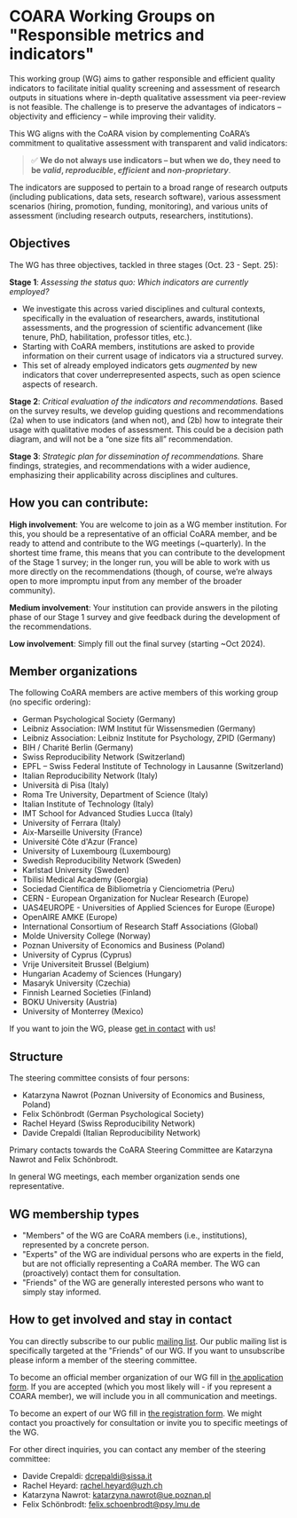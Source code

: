 # COARA Working Groups on "Responsible metrics and indicators"

This working group (WG) aims to gather responsible and efficient quality indicators to facilitate initial quality screening and assessment of research outputs in situations where in-depth qualitative assessment via peer-review is not feasible. The challenge is to preserve the advantages of indicators – objectivity and efficiency – while improving their validity. 

This WG aligns with the CoARA vision by complementing CoARA’s commitment to qualitative assessment with transparent and valid indicators: 

> ✅ **We do not always use indicators – but when we do, they need to be *valid*, *reproducible*, *efficient* and *non-proprietary***. 

The indicators are supposed to pertain to a broad range of research outputs (including publications, data sets, research software), various assessment scenarios (hiring, promotion, funding, monitoring), and various units of assessment (including research outputs, researchers, institutions).

## Objectives
The WG has three objectives, tackled in three stages (Oct. 23 - Sept. 25):

**Stage 1**: *Assessing the status quo: Which indicators are currently employed?* 

- We investigate this across varied disciplines and cultural contexts, specifically in the evaluation of researchers, awards, institutional assessments, and the progression of scientific advancement (like tenure, PhD, habilitation, professor titles, etc.).
- Starting with CoARA members, institutions are asked to provide information on their current usage of indicators via a structured survey.
- This set of already employed indicators gets *augmented* by new indicators that cover underrepresented aspects, such as open science aspects of research.

**Stage 2**: *Critical evaluation of the indicators and recommendations.* Based on the survey results, we develop guiding questions and recommendations (2a) when to use indicators (and when not), and (2b) how to integrate their usage with qualitative modes of assessment. This could be a decision path diagram, and will not be a “one size fits all” recommendation.

**Stage 3**: *Strategic plan for dissemination of recommendations.* Share findings, strategies, and recommendations with a wider audience, emphasizing their applicability across disciplines and cultures.


## How you can contribute:

**High involvement**: You are welcome to join as a WG member institution. For this, you should be a representative of an official CoARA member, and be ready to attend and contribute to the WG meetings (~quarterly). In the shortest time frame, this means that you can contribute to the development of the Stage 1 survey; in the longer run, you will be able to work with us more directly on the recommendations (though, of course, we’re always open to more impromptu input from any member of the broader community).

**Medium involvement**: Your institution can provide answers in the piloting phase of our Stage 1 survey and give feedback during the development of the recommendations.

**Low involvement**: Simply fill out the final survey (starting ~Oct 2024).

## Member organizations

The following CoARA members are active members of this working group (no specific ordering):

- German Psychological Society (Germany)
- Leibniz Association: IWM Institut für Wissensmedien (Germany)
- Leibniz Association: Leibniz Institute for Psychology, ZPID (Germany)
- BIH / Charité Berlin (Germany)
- Swiss Reproducibility Network (Switzerland)
- EPFL – Swiss Federal Institute of Technology in Lausanne (Switzerland)
- Italian Reproducibility Network (Italy)
- Università di Pisa (Italy)
- Roma Tre University, Department of Science (Italy)
- Italian Institute of Technology (Italy)
- IMT School for Advanced Studies Lucca (Italy)
- University of Ferrara (Italy)
- Aix-Marseille University (France)
- Université Côte d'Azur (France)
- University of Luxembourg (Luxembourg)
- Swedish Reproducibility Network (Sweden)
- Karlstad University (Sweden)
- Tbilisi Medical Academy (Georgia)
- Sociedad Científica de Bibliometría y Cienciometria (Peru)
- CERN - European Organization for Nuclear Research (Europe)
- UAS4EUROPE - Universities of Applied Sciences for Europe (Europe)
- OpenAIRE AMKE (Europe)
- International Consortium of Research Staff Associations (Global)
- Molde University College (Norway)
- Poznan University of Economics and Business (Poland)
- University of Cyprus (Cyprus)
- Vrije Universiteit Brussel (Belgium)
- Hungarian Academy of Sciences (Hungary)
- Masaryk University (Czechia)
- Finnish Learned Societies (Finland)
- BOKU University (Austria)
- University of Monterrey (Mexico)

If you want to join the WG, please [get in contact](#how-to-get-in-involved-and-stay-in-contact) with us!

## Structure

The steering committee consists of four persons: 

- Katarzyna Nawrot (Poznan University of Economics and Business, Poland)
- Felix Schönbrodt (German Psychological Society)
- Rachel Heyard (Swiss Reproducibility Network)
- Davide Crepaldi (Italian Reproducibility Network)

Primary contacts towards the CoARA Steering Committee are Katarzyna Nawrot and Felix Schönbrodt.

In general WG meetings, each member organization sends one representative.

## WG membership types
- "Members" of the WG are CoARA members (i.e., institutions), represented by a concrete person.
- "Experts" of the WG are individual persons who are experts in the field, but are not officially representing a CoARA member. The WG can (proactively) contact them for consultation.
- "Friends" of the WG are generally interested persons who want to simply stay informed.  

## How to get involved and stay in contact

You can directly subscribe to our public [mailing list](https://docs.google.com/forms/d/e/1FAIpQLSdZ60aB_7p69MCG5W_NfWBOU-QYctQvwO1Q0Om2KJYeh-b-6w/viewform?usp=sf_link). Our public mailing list is specifically targeted at the "Friends" of our WG. If you want to unsubscribe please inform a member of the steering committee. 

To become an official member organization of our WG fill in [the application form](https://docs.google.com/forms/d/e/1FAIpQLSel_-8VMePnxEmZQsODbHl7gKR85fPeQq16v5MIxNFc6s0JSg/viewform?usp=sf_link). If you are accepted (which you most likely will - if you represent a COARA member), we will include you in all communication and meetings. 

To become an expert of our WG fill in [the registration form](https://docs.google.com/forms/d/e/1FAIpQLSfacI2KaRGatEDRkINmHWV7yznY04IPHqzHj5qTDOXSNpLjoQ/viewform?usp=sf_link). We might contact you proactively for consultation or invite you to specific meetings of the WG. 

For other direct inquiries, you can contact any member of the steering committee:

- Davide Crepaldi: dcrepaldi@sissa.it
- Rachel Heyard: rachel.heyard@uzh.ch
- Katarzyna Nawrot: katarzyna.nawrot@ue.poznan.pl
- Felix Schönbrodt: felix.schoenbrodt@psy.lmu.de
